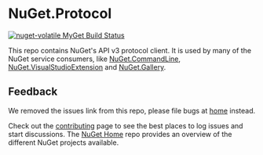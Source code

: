 # NuGet.Protocol

[![nuget-volatile MyGet Build Status](https://www.myget.org/BuildSource/Badge/nuget-volatile?identifier=99018624-a823-4dca-bfe8-f194706fe311)](https://www.myget.org/)

This repo contains NuGet's API v3 protocol client. It is used by many of the NuGet service consumers, like [NuGet.CommandLine](https://github.com/NuGet/NuGet.CommandLine), [NuGet.VisualStudioExtension](https://github.com/NuGet/NuGet.VisualStudioExtension) and [NuGet.Gallery](https://github.com/NuGet/NuGet.Gallery).

## Feedback

We removed the issues link from this repo, please file bugs at [home](https://github.com/nuget/home/issues) instead. 

Check out the [contributing](http://docs.nuget.org/contribute) page to see the best places to log issues and start discussions. The [NuGet Home](https://github.com/NuGet/Home) repo provides an overview of the different NuGet projects available.
